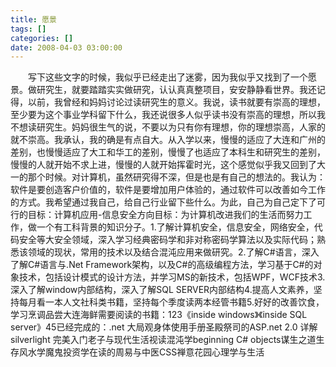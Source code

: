 ```yaml
---
title: 愿景
tags: []
categories: []
date: 2008-04-03 03:00:00 
---
```



&emsp;&emsp;写下这些文字的时候，我似乎已经走出了迷雾，因为我似乎又找到了一个愿景。做研究生，就要踏踏实实做研究，认认真真整项目，安安静静看世界。我还记得，以前，我曾经和妈妈讨论过读研究生的意义。我说，读书就要有崇高的理想，至少要为这个事业学科留下什么，我还说很多人似乎读书没有崇高的理想，所以我不想读研究生。妈妈很生气的说，不要以为只有你有理想，你的理想崇高，人家的就不崇高。我承认，我的确是有点自大。从入学以来，慢慢的适应了大连和广州的差别，也慢慢适应了大工和华工的差别，慢慢了也适应了本科生和研究生的差别，慢慢的人就开始不求上进，慢慢的人就开始挥霍时光，这个感觉似乎我又回到了大一的那个时候。对计算机，虽然研究得不深，但是也是有自己的想法的。我认为：软件是要创造客户价值的，软件是要增加用户体验的，通过软件可以改善如今工作的方式。我希望通过我自己，给自己行业留下些什么。为此，自己为自己定下了可行的目标：计算机应用-信息安全方向目标：为计算机改进我们的生活而努力工作，做一个有工科背景的知识分子。1.了解计算机安全，信息安全，网络安全，代码安全等大安全领域，深入学习经典密码学和非对称密码学算法以及实际代码；熟悉该领域的现状，常用的技术以及结合混沌应用来做研究。2.了解C#语言，深入了解C#语言与.Net Framework架构，以及C#的高级编程方法，学习基于C#的对象技术，包括设计模式的设计方法，并学习MS的新技术，包括WPF，WCF技术3.深入了解window内部结构，深入了解SQL SERVER内部结构4.提高人文素养，坚持每月看一本人文社科类书籍，坚持每个季度读两本经管书籍5.好好的改善饮食，学习烹调品尝大连海鲜需要阅读的书籍：123《inside windows》《inside SQL server》45已经完成的：.net 大局观身体使用手册圣殿祭司的ASP.net 2.0 详解silverlight 完美入门老子与现代生活视读混沌学beginning C# objects谋生之道生存风水学魔鬼投资学在读的周易与中医CSS禅意花园心理学与生活